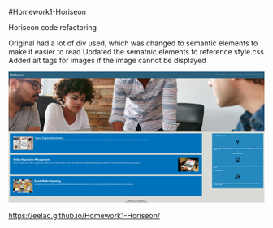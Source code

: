 #Homework1-Horiseon

Horiseon code refactoring

Original had a lot of div used, which was changed to semantic elements to make it easier to read
Updated the sematnic elements to reference style.css
Added alt tags for images if the image cannot be displayed

![Screenshot](Horiseon.png)

https://eelac.github.io/Homework1-Horiseon/